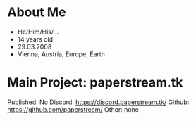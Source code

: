 # About Me

- He/Him/His/...
- 14 years old
- 29.03.2008
- Vienna, Austria, Europe, Earth

# Main Project: paperstream.tk

Published: No
Discord: https://discord.paperstream.tk/
Github: https://github.com/paperstream/
Other: none
